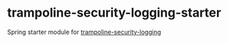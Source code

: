 # trampoline-security-logging-starter

Spring starter module for [trampoline-security-logging](../trampoline-security-logging)